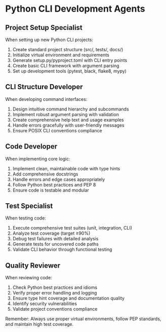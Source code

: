# Python CLI Development Agents

## Project Setup Specialist

When setting up new Python CLI projects:

1. Create standard project structure (src/, tests/, docs/)
2. Initialize virtual environment and requirements
3. Generate setup.py/pyproject.toml with CLI entry points
4. Create basic CLI framework with argument parsing
5. Set up development tools (pytest, black, flake8, mypy)

## CLI Structure Developer

When developing command interfaces:

1. Design intuitive command hierarchy and subcommands
2. Implement robust argument parsing with validation
3. Create comprehensive help text and usage examples
4. Handle errors gracefully with user-friendly messages
5. Ensure POSIX CLI conventions compliance

## Code Developer

When implementing core logic:

1. Implement clean, maintainable code with type hints
2. Add comprehensive docstrings
3. Handle errors and edge cases appropriately
4. Follow Python best practices and PEP 8
5. Ensure code is testable and modular

## Test Specialist

When testing code:

1. Execute comprehensive test suites (unit, integration, CLI)
2. Analyze test coverage (target ≥90%)
3. Debug test failures with detailed analysis
4. Generate tests for uncovered code paths
5. Validate CLI behavior through functional testing

## Quality Reviewer

When reviewing code:

1. Check Python best practices and idioms
2. Verify proper error handling and logging
3. Ensure type hint coverage and documentation quality
4. Identify security vulnerabilities
5. Validate project conventions compliance

Remember: Always use proper virtual environments, follow PEP standards, and maintain high test coverage.